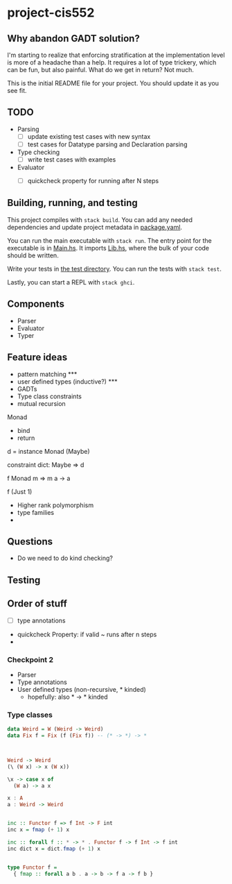 # project-cis552


## Why abandon GADT solution?
I'm starting to realize that enforcing stratification at the implementation level is more of a headache
than a help. It requires a lot of type trickery, which can be fun, but also painful. What do we get
in return? Not much.

This is the initial README file for your project. You should update it as you
see fit.


## TODO
- Parsing 
  - [ ] update existing test cases with new syntax
  - [ ] test cases for Datatype parsing and Declaration parsing
- Type checking
  - [ ] write test cases with examples
- Evaluator
  - [ ] quickcheck property for running after N steps


## Building, running, and testing

This project compiles with `stack build`. You can add any needed dependencies
and update project metadata in [package.yaml](package.yaml).

You can run the main executable with `stack run`. The entry point for the
executable is in [Main.hs](app/Main.hs). It imports [Lib.hs](src/Lib.hs),
where the bulk of your code should be written.

Write your tests in [the test directory](test/Spec.hs). You can run the tests
with `stack test`.

Lastly, you can start a REPL with `stack ghci`.

## Components

- Parser
- Evaluator
- Typer

## Feature ideas

- pattern matching \*\*\*
- user defined types (inductive?) \*\*\*
- GADTs
- Type class constraints
- mutual recursion

Monad

- bind
- return

d = instance Monad (Maybe)

constraint dict:
Maybe => d

f Monad m => m a -> a

f (Just 1)

- Higher rank polymorphism
- type families
-



## Questions
- Do we need to do kind checking?


## Testing



## Order of stuff
- [ ] type annotations
- quickcheck Property: if valid ~ runs after n steps
- 
### Checkpoint 2
- Parser
- Type annotations
- User defined types (non-recursive, * kinded)
  - hopefully: also * -> * kinded



### Type classes


```haskell
data Weird = W (Weird -> Weird)
data Fix f = Fix (f (Fix f)) -- (* -> *) -> *



Weird -> Weird
(\ (W x) -> x (W x))

\x -> case x of 
  (W a) -> a x

x : A
a : Weird -> Weird


inc :: Functor f => f Int -> F int
inc x = fmap (+ 1) x

inc :: forall f :: * -> * . Functor f -> f Int -> f int
inc dict x = dict.fmap (+ 1) x


type Functor f = 
  { fmap :: forall a b . a -> b -> f a -> f b }

```




